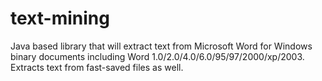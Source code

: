 # text-mining
Java based library that will extract text from Microsoft Word for Windows binary documents including Word 1.0/2.0/4.0/6.0/95/97/2000/xp/2003. Extracts text from fast-saved files as well.
